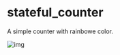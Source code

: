 # stateful_counter

A simple counter with rainbowe color.

![img](https://i.ibb.co/VS5fTH7/counter.png)
